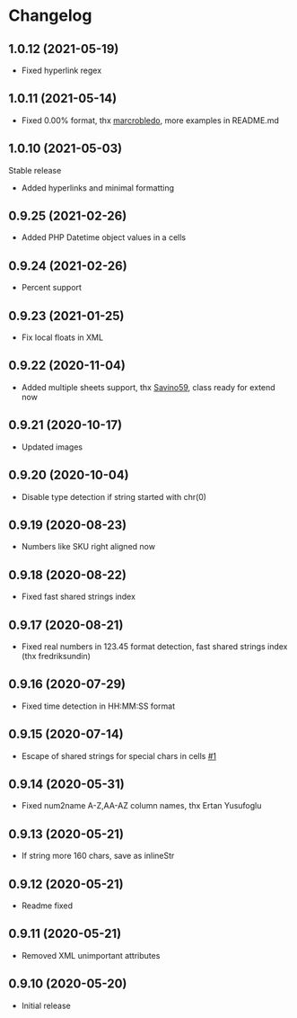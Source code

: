 # Changelog

## 1.0.12 (2021-05-19)

* Fixed hyperlink regex

## 1.0.11 (2021-05-14)

* Fixed 0.00% format, thx [marcrobledo](https://github.com/shuchkin/simplexlsxgen/pull/34), more examples in README.md

## 1.0.10 (2021-05-03)

Stable release

* Added hyperlinks and minimal formatting

## 0.9.25 (2021-02-26)

* Added PHP Datetime object values in a cells

## 0.9.24 (2021-02-26)

* Percent support


## 0.9.23 (2021-01-25)

* Fix local floats in XML


## 0.9.22 (2020-11-04)

* Added multiple sheets support, thx [Savino59](https://github.com/Savino59), class ready for extend now
 
## 0.9.21 (2020-10-17)

* Updated images

## 0.9.20 (2020-10-04)

* Disable type detection if string started with chr(0)

## 0.9.19 (2020-08-23)

* Numbers like SKU right aligned now

## 0.9.18 (2020-08-22)

* Fixed fast shared strings index
 
## 0.9.17 (2020-08-21)

* Fixed real numbers in 123.45 format detection, fast shared strings index (thx fredriksundin)
 
## 0.9.16 (2020-07-29)

* Fixed time detection in HH:MM:SS format

## 0.9.15 (2020-07-14)

* Escape of shared strings for special chars in cells [#1](https://github.com/shuchkin/simplexlsxgen/issues/1) 

## 0.9.14 (2020-05-31)

* Fixed num2name A-Z,AA-AZ column names, thx Ertan Yusufoglu

## 0.9.13 (2020-05-21)

* If string more 160 chars, save as inlineStr

## 0.9.12 (2020-05-21)

* Readme fixed

## 0.9.11 (2020-05-21)

* Removed XML unimportant attributes

## 0.9.10 (2020-05-20)

* Initial release